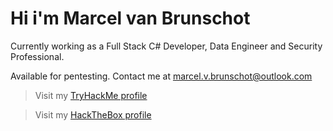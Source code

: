 # Hi i'm Marcel van Brunschot
Currently working as a Full Stack C# Developer, Data Engineer and Security Professional.

Available for pentesting. Contact me at marcel.v.brunschot@outlook.com

> Visit my [TryHackMe profile](https://tryhackme.com/p/mystr0)

> Visit my [HackTheBox profile](https://www.hackthebox.com/home/users/profile/384853)

